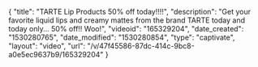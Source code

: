 {
    "title": "TARTE Lip Products 50% off today!!!!",
    "description": "Get your favorite liquid lips and creamy mattes from the brand TARTE today and today only... 50% off!! Woo!",
    "videoid": "165329204",
    "date_created": "1530280765",
    "date_modified": "1530280854",
    "type": "captivate",
    "layout": "video",
    "url": "\/v\/47f45586-87dc-414c-9bc8-a0e5ec9637b9\/165329204"
}